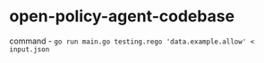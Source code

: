 # open-policy-agent-codebase

command - `go run main.go testing.rego 'data.example.allow' < input.json`
